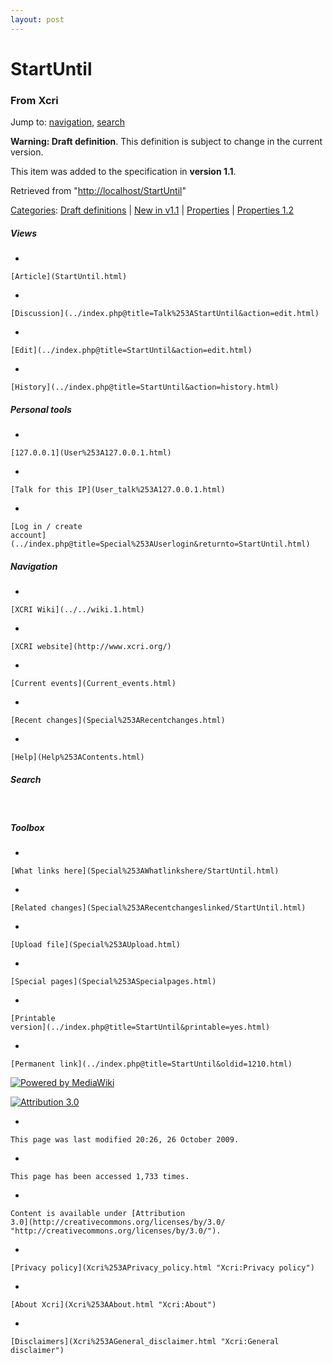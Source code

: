 ```yaml
---
layout: post
---
```


<script>
  (function(i,s,o,g,r,a,m){i['GoogleAnalyticsObject']=r;i[r]=i[r]||function(){
  (i[r].q=i[r].q||[]).push(arguments)},i[r].l=1*new Date();a=s.createElement(o),
  m=s.getElementsByTagName(o)[0];a.async=1;a.src=g;m.parentNode.insertBefore(a,m)
  })(window,document,'script','https://www.google-analytics.com/analytics.js','ga');

  ga('create', 'UA-73710929-3', 'auto');
  ga('send', 'pageview');

</script>







StartUntil 
==========













### From Xcri 







Jump to: [navigation](StartUntil.html#column-one),
[search](StartUntil.html#searchInput)





**Warning: Draft definition**. This definition is subject to change in
the current version.





This item was added to the specification in **version 1.1**.





Retrieved from
"[http://localhost/StartUntil](StartUntil.html)"





[Categories](Special%253ACategories.html "Special:Categories"): [Draft
definitions](Category%253ADraft_definitions.html "Category:Draft definitions")
| [New in
v1.1](Category%253ANew_in_v1.1.html "Category:New in v1.1") |
[Properties](Category%253AProperties.html "Category:Properties")
| [Properties
1.2](Category%253AProperties_1.2.html "Category:Properties 1.2")

















##### Views



-   

    

    [Article](StartUntil.html)
-   

    

    [Discussion](../index.php@title=Talk%253AStartUntil&action=edit.html)
-   

    

    [Edit](../index.php@title=StartUntil&action=edit.html)
-   

    

    [History](../index.php@title=StartUntil&action=history.html)







##### Personal tools



-   

    

    [127.0.0.1](User%253A127.0.0.1.html)
-   

    

    [Talk for this IP](User_talk%253A127.0.0.1.html)
-   

    

    [Log in / create
    account](../index.php@title=Special%253AUserlogin&returnto=StartUntil.html)











[](../../wiki.1.html "XCRI Wiki")





##### Navigation



-   

    

    [XCRI Wiki](../../wiki.1.html)
-   

    

    [XCRI website](http://www.xcri.org/)
-   

    

    [Current events](Current_events.html)
-   

    

    [Recent changes](Special%253ARecentchanges.html)
-   

    

    [Help](Help%253AContents.html)







##### Search





 









##### Toolbox



-   

    

    [What links here](Special%253AWhatlinkshere/StartUntil.html)
-   

    

    [Related changes](Special%253ARecentchangeslinked/StartUntil.html)
-   

    

    [Upload file](Special%253AUpload.html)
-   

    

    [Special pages](Special%253ASpecialpages.html)
-   

    

    [Printable
    version](../index.php@title=StartUntil&printable=yes.html)
-   

    

    [Permanent link](../index.php@title=StartUntil&oldid=1210.html)















[![Powered by
MediaWiki](../skins/common/images/poweredby_mediawiki_88x31.png)](http://www.mediawiki.org/)





[![Attribution 3.0
](http://i.creativecommons.org/l/by/3.0/88x31.png)](http://creativecommons.org/licenses/by/3.0/)



-   

    

    This page was last modified 20:26, 26 October 2009.
-   

    

    This page has been accessed 1,733 times.
-   

    

    Content is available under [Attribution
    3.0](http://creativecommons.org/licenses/by/3.0/ "http://creativecommons.org/licenses/by/3.0/").
-   

    

    [Privacy policy](Xcri%253APrivacy_policy.html "Xcri:Privacy policy")
-   

    

    [About Xcri](Xcri%253AAbout.html "Xcri:About")
-   

    

    [Disclaimers](Xcri%253AGeneral_disclaimer.html "Xcri:General disclaimer")




